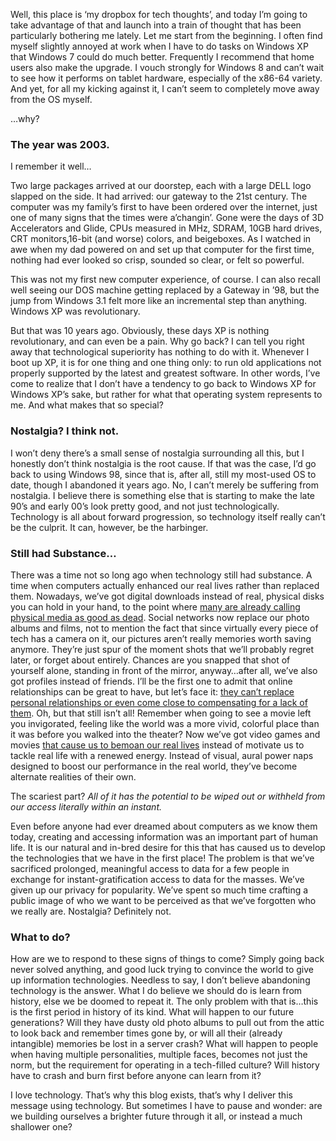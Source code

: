 <!--t Looking back…nostalgia, or a warning of things to come? t-->
<!--tag 2012,archive,culture,opinions,thinkboxly tag-->
<!--image /content/images/looking-back-nostalgia-or-warning/Memory-Lane1-1024x595.jpg image-->
  
Well, this place is ‘my dropbox for tech thoughts’, and today I’m going to take advantage of that and launch into a train of thought that has been particularly bothering me lately. Let me start from the beginning. I often find myself slightly annoyed at work when I have to do tasks on Windows XP that Windows 7 could do much better. Frequently I recommend that home users also make the upgrade. I vouch strongly for Windows 8 and can’t wait to see how it performs on tablet hardware, especially of the x86-64 variety. And yet, for all my kicking against it, I can’t seem to completely move away from the OS myself.  
  
…why?  
  

### The year was 2003.

  
I remember it well…  
  
Two large packages arrived at our doorstep, each with a large DELL logo slapped on the side. It had arrived: our gateway to the 21st century. The computer was my family’s first to have been ordered over the internet, just one of many signs that the times were a’changin’. Gone were the days of 3D Accelerators and Glide, CPUs measured in MHz, SDRAM, 10GB hard drives, CRT monitors,16-bit (and worse) colors, and beigeboxes. As I watched in awe when my dad powered on and set up that computer for the first time, nothing had ever looked so crisp, sounded so clear, or felt so powerful.  
  
This was not my first new computer experience, of course. I can also recall well seeing our DOS machine getting replaced by a Gateway in ’98, but the jump from Windows 3.1 felt more like an incremental step than anything. Windows XP was revolutionary.  
  
But that was 10 years ago. Obviously, these days XP is nothing revolutionary, and can even be a pain. Why go back? I can tell you right away that technological superiority has nothing to do with it. Whenever I boot up XP, it is for one thing and one thing only: to run old applications not properly supported by the latest and greatest software. In other words, I’ve come to realize that I don’t have a tendency to go back to Windows XP for Windows XP’s sake, but rather for what that operating system represents to me. And what makes that so special?  
  

### Nostalgia? I think not.

  
I won’t deny there’s a small sense of nostalgia surrounding all this, but I honestly don’t think nostalgia is the root cause. If that was the case, I’d go back to using Windows 98, since that is, after all, still my most-used OS to date, though I abandoned it years ago. No, I can’t merely be suffering from nostalgia. I believe there is something else that is starting to make the late 90’s and early 00’s look pretty good, and not just technologically. Technology is all about forward progression, so technology itself really can’t be the culprit. It can, however, be the harbinger.  
  

### Still had Substance…

  
There was a time not so long ago when technology still had substance. A time when computers actually enhanced our real lives rather than replaced them. Nowadays, we’ve got digital downloads instead of real, physical disks you can hold in your hand, to the point where [many are already calling physical media as good as dead](http://www.time.com/time/business/article/0,8599,2087984,00.html). Social networks now replace our photo albums and films, not to mention the fact that since virtually every piece of tech has a camera on it, our pictures aren’t really memories worth saving anymore. They’re just spur of the moment shots that we’ll probably regret later, or forget about entirely. Chances are you snapped that shot of yourself alone, standing in front of the mirror, anyway…after all, we’ve also got profiles instead of friends. I’ll be the first one to admit that online relationships can be great to have, but let’s face it: [they can’t replace personal relationships or even come close to compensating for a lack of them](http://youtu.be/CbqxebM-5Cc). Oh, but that still isn’t all! Remember when going to see a movie left you invigorated, feeling like the world was a more vivid, colorful place than it was before you walked into the theater? Now we’ve got video games and movies [that cause us to bemoan our real lives](http://articles.cnn.com/2010-01-11/entertainment/avatar.movie.blues_1_pandora-depressed-posts?_s=PM:SHOWBIZ) instead of motivate us to tackle real life with a renewed energy. Instead of visual, aural power naps designed to boost our performance in the real world, they’ve become alternate realities of their own.  
  
The scariest part? _All of it has the potential to be wiped out or withheld from our access literally within an instant._  
  
Even before anyone had ever dreamed about computers as we know them today, creating and accessing information was an important part of human life. It is our natural and in-bred desire for this that has caused us to develop the technologies that we have in the first place! The problem is that we’ve sacrificed prolonged, meaningful access to data for a few people in exchange for instant-gratification access to data for the masses. We’ve given up our privacy for popularity. We’ve spent so much time crafting a public image of who we want to be perceived as that we’ve forgotten who we really are. Nostalgia? Definitely not.  
  

### What to do?

  
How are we to respond to these signs of things to come? Simply going back never solved anything, and good luck trying to convince the world to give up information technologies. Needless to say, I don’t believe abandoning technology is the answer. What I do believe we should do is learn from history, else we be doomed to repeat it. The only problem with that is…this is the first period in history of its kind. What will happen to our future generations? Will they have dusty old photo albums to pull out from the attic to look back and remember times gone by, or will all their (already intangible) memories be lost in a server crash? What will happen to people when having multiple personalities, multiple faces, becomes not just the norm, but the requirement for operating in a tech-filled culture? Will history have to crash and burn first before anyone can learn from it?  
  
I love technology. That’s why this blog exists, that’s why I deliver this message using technology. But sometimes I have to pause and wonder: are we building ourselves a brighter future through it all, or instead a much shallower one?
